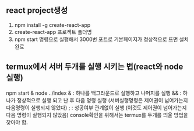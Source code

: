 ## react project생성
1. npm install -g create-react-app
2. create-react-app 프로젝트 폴더명
3. npm start 명령으로 실행해서 3000번 포트로 기본페이지가 정상적으로 뜨면 설치 완료

## termux에서 서버 두개를 실행 시키는 법(react와 node 실행) 
npm start & node ../index
& : 하나를 백그라운드로 실행하고 나머지를 실행
&& : 하나가 정상적으로 실행 되고 난 후 다음 명령 실행 (서버실행명령은 제어권이 넘어가는지 다음명령이 실행되지 않았다)
; : 성공여부 관계없이 실행 (이것도 제어권이 넘어가는지 다음 명령이 실행되지 않았음)
console확인을 위해서는 termux를 두개를 띄울 방법을 찾아야 함.
